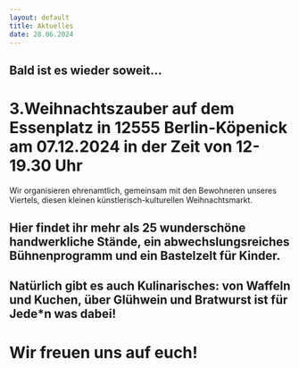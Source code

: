 ```yaml
---
layout: default
title: Aktuelles
date: 28.06.2024
---
```

## Bald ist es wieder soweit...
# 3.Weihnachtszauber auf dem Essenplatz in 12555 Berlin-Köpenick am 07.12.2024 in der Zeit von 12-19.30 Uhr

 Wir organisieren ehrenamtlich, gemeinsam mit den Bewohneren unseres Viertels, diesen kleinen künstlerisch-kulturellen Weihnachtsmarkt. 
## Hier findet ihr mehr als 25 wunderschöne handwerkliche Stände, ein abwechslungsreiches Bühnenprogramm und ein Bastelzelt für Kinder.
## Natürlich gibt es auch Kulinarisches: von Waffeln und Kuchen, über Glühwein und Bratwurst ist für Jede*n was dabei!
# Wir freuen uns auf euch!



